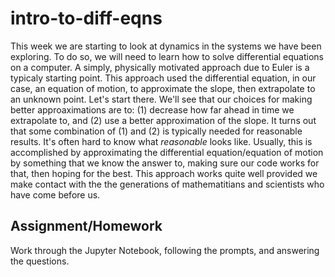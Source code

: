 # intro-to-diff-eqns

This week we are starting to look at dynamics in the systems we have been exploring. To do so, we will need to learn how to solve differential equations on a computer. A simply, physically motivated approach due to Euler is a typicaly starting point. This approach used the differential equation, in our case, an equation of motion, to approximate the slope, then extrapolate to an unknown point. Let's start there. We'll see that our choices for making better approaximations are to: (1) decrease how far ahead in time we extrapolate to, and (2) use a better approximation of the slope. It turns out that some combination of (1) and (2) is typically needed for reasonable results. It's often hard to know what *reasonable* looks like. Usually, this is accomplished by approximating the differential equation/equation of motion by something that we know the answer to, making sure our code works for that, then hoping for the best. This approach works quite well provided we make contact with the the generations of mathematitians and scientists who have come before us.

## Assignment/Homework

Work through the Jupyter Notebook, following the prompts, and answering the questions.



